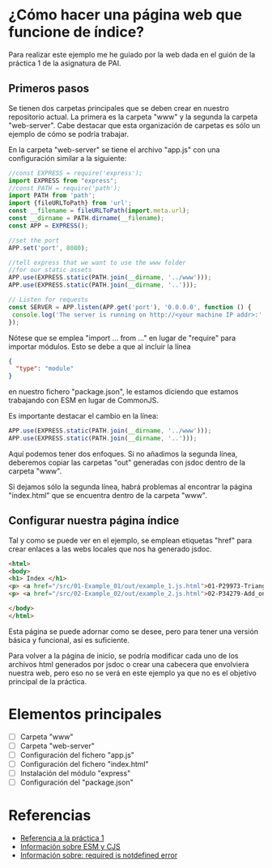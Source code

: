 # ¿Cómo hacer una página web que funcione de índice?

Para realizar este ejemplo me he guiado por la web dada en el guión de la práctica 1 de la asignatura de PAI. 

## Primeros pasos

Se tienen dos carpetas principales que se deben crear en nuestro repositorio actual. La primera es la carpeta "www" y la segunda la carpeta "web-server". Cabe destacar que esta organización de carpetas es sólo un ejemplo de cómo se podría trabajar.

En la carpeta "web-server" se tiene el archivo "app.js" con una configuración similar a la siguiente:

 ```js
 //const EXPRESS = require('express');
import EXPRESS from "express";
//const PATH = require('path');
import PATH from 'path';
import {fileURLToPath} from 'url';
const __filename = fileURLToPath(import.meta.url);
const __dirname = PATH.dirname(__filename);
const APP = EXPRESS();

//set the port
APP.set('port', 8080);

//tell express that we want to use the www folder
//for our static assets
APP.use(EXPRESS.static(PATH.join(__dirname, '../www')));
APP.use(EXPRESS.static(PATH.join(__dirname, '..')));

// Listen for requests
const SERVER = APP.listen(APP.get('port'), '0.0.0.0', function () {
  console.log('The server is running on http://<your machine IP addr>:' + APP.get('port'));
});
 ```

Nótese que se emplea "import ... from ..." en lugar de "require" para importar módulos. Esto se debe a que al incluir la línea 

```json
{
  "type": "module"
}
```

en nuestro fichero "package.json", le estamos diciendo que estamos trabajando con ESM en lugar de CommonJS.

Es importante destacar el cambio en la línea:

```js
APP.use(EXPRESS.static(PATH.join(__dirname, '../www')));
APP.use(EXPRESS.static(PATH.join(__dirname, '..')));
```

Aquí podemos tener dos enfoques. Si no añadimos la segunda línea, deberemos copiar las carpetas "out" generadas con jsdoc dentro de la carpeta "www". 

Si dejamos sólo la segunda línea, habrá problemas al encontrar la página "index.html" que se encuentra dentro de la carpeta "www".

## Configurar nuestra página índice

Tal y como se puede ver en el ejemplo, se emplean etiquetas "href" para crear enlaces a las webs locales que nos ha generado jsdoc.

```html
<html>
<body>
<h1> Index </h1>
<p> <a href="/src/01-Example_01/out/example_1.js.html">01-P29973-Triangle</a></p>
<p> <a href="/src/02-Example_02/out/example_2.js.html">02-P34279-Add_one_second</a></p>

</body>
</html>
```

Esta página se puede adornar como se desee, pero para tener una versión básica y funcional, así es suficiente.

Para volver a la página de inicio, se podría modificar cada uno de los archivos html generados por jsdoc o crear una cabecera que envolviera nuestra web, pero eso no se verá en este ejemplo ya que no es el objetivo principal de la práctica.

# Elementos principales
- [ ] Carpeta "www"
- [ ] Carpeta "web-server"
- [ ] Configuración del fichero "app.js"
- [ ] Configuración del fichero "index.html"
- [ ] Instalación del módulo "express"
- [ ] Configuración del "package.json" 

# Referencias
- [Referencia a la práctica 1](https://github.com/ULL-ESIT-PAI-2021-2022/2021-2022-PAI-P01-EnvironmentWebServerJutge)
- [Información sobre ESM y CJS](https://lenguajejs.com/automatizadores/introduccion/commonjs-vs-es-modules/)
- [Información sobre: required is notdefined error](https://stackoverflow.com/questions/59443525/require-not-working-in-module-type-nodejs-script)